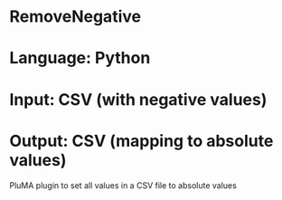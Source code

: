 # RemoveNegative
# Language: Python
# Input: CSV (with negative values)
# Output: CSV (mapping to absolute values)
PluMA plugin to set all values in a CSV file to absolute values
